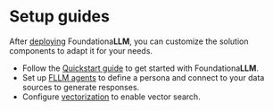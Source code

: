 # Setup guides

After [deploying](../deployment/index.md) Foundationa**LLM**, you can customize the solution components to adapt it for your needs.

- Follow the [Quickstart guide](quickstart.md) to get started with Foundationa**LLM**.
- Set up [FLLM agents](agents/index.md) to define a persona and connect to your data sources to generate responses.
- Configure [vectorization](vectorization/index.md) to enable vector search.
